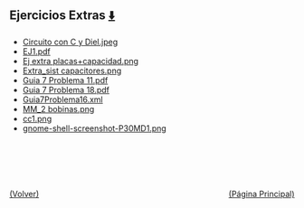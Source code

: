 
<html>
<body>
<h2>Ejercicios Extras <a href="https://downgit.github.io/#/home?url=https://github.com/Apuntes-FIUBA/Apuntes-Electronica/tree/main/82 - Física/8202 - Fisica II/Guias de Problemas/Ejercicios Extras" style="font-size:20px">  ⬇️ </a></h2>
<ul>
    <li><a href="Circuito con C y Diel.jpeg">Circuito con C y Diel.jpeg</a></li>
    <li><a href="EJ1.pdf">EJ1.pdf</a></li>
    <li><a href="Ej extra placas+capacidad.png">Ej extra placas+capacidad.png</a></li>
    <li><a href="Extra_sist capacitores.png">Extra_sist capacitores.png</a></li>
    <li><a href="Guia 7 Problema 11.pdf">Guia 7 Problema 11.pdf</a></li>
    <li><a href="Guia 7 Problema 18.pdf">Guia 7 Problema 18.pdf</a></li>
    <li><a href="Guia7Problema16.xml">Guia7Problema16.xml</a></li>
    <li><a href="MM_2 bobinas.png">MM_2 bobinas.png</a></li>
    <li><a href="cc1.png">cc1.png</a></li>
    <li><a href="gnome-shell-screenshot-P30MD1.png">gnome-shell-screenshot-P30MD1.png</a></li>
</ul>
</body>
</html>



































<br><br><br><br><br><a href="../" style="float: left">(Volver)</a> <a href="https://apuntes-fiuba.github.io/Apuntes-Electronica" style="float: right">(Página Principal)</a>
